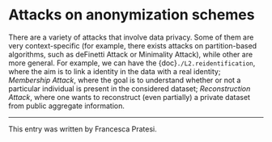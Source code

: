 # Attacks on anonymization schemes

There are a variety of attacks that involve data privacy. Some of them are very context-specific (for example, there exists attacks on partition-based algorithms, such as deFinetti Attack or Minimality Attack), while other are more general. For example, we can have the {doc}`./L2.reidentification`, where the aim is to link a identity in the data with a real identity; *Membership Attack*, where the goal is to understand whether or not a particular individual is present in the considered dataset; *Reconstruction Attack*, where one wants to reconstruct (even partially) a private dataset from public aggregate information.

<!--There are a variety of attacks that involve data privacy. Some of them are very context-specific (for example, there exists attacks on partition-based algorithms, such as deFinetti Attack or Minimality Attack), while other are more general. For example, we can have the {doc}`./L2.reidentification`, where the aim is to link a identity in the data with a real identity; {doc}`L2.membership`, where the goal is to understand whether or not a particular individual is present in the considered dataset; {doc}`L2.reconstruction`, where one wants to reconstruct (even partially) a private dataset from public aggregate information.-->

---
 
This entry was written by Francesca Pratesi.
